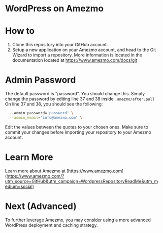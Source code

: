 # WordPress on Amezmo

# How to
1. Clone this repository into your GitHub account.
2. Setup a new application on your Amezmo account, and head to the Git Wizard to import a repository. More information is located in the documentation located at https://www.amezmo.com/docs/git

# Admin Password
The default password is "password". You should change this. Simply change the password by editing line 37 and 38 inside `.amezmo/after.pull` On line 37 and 38, you should see the following:

```bash
  --admin_password='password' \
  --admin_email='info@amezmo.com' \
```

Edit the values between the quotes to your chosen ones. Make sure to commit your changes before Importing your repository to your Amezmo account.

# Learn More
Learn more about Amezmo at [https://www.amezmo.com](https://www.amezmo.com/?utm_source=GitHub&utm_campaign=WordpressRepositoryReadMe&utm_medium=social)

# Next (Advanced)
To further leverage Amezmo, you may consider using a more advanced WordPress deployment and caching strategy.
